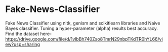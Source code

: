 # Fake-News-Classifier

Fake News Classifier using nltk, genism and scikitlearn libraries and Naive Bayes classifier. Tuning a hyper-parameter (alpha) results best accuracy. 
Find the dataset here- https://drive.google.com/file/d/1vlbBh740Zso8TmrN29nbpTKdTR0hYL66/view?usp=sharing
